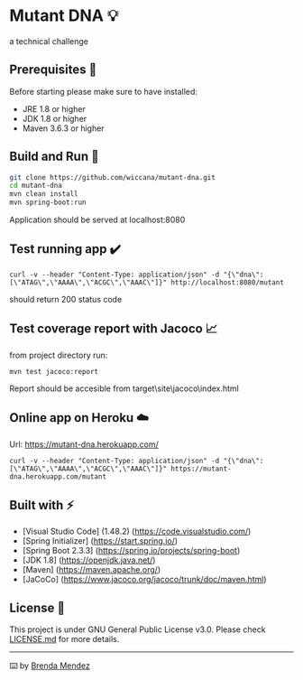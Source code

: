 # Mutant DNA 💡

a technical challenge

## Prerequisites 📝

Before starting please make sure to have installed:
* JRE 1.8 or higher
* JDK 1.8 or higher
* Maven 3.6.3 or higher

## Build and Run 🔧

```bash
git clone https://github.com/wiccana/mutant-dna.git
cd mutant-dna
mvn clean install
mvn spring-boot:run

```
Application should be served at localhost:8080

## Test running app ✔️

```
curl -v --header "Content-Type: application/json" -d "{\"dna\":[\"ATAG\",\"AAAA\",\"ACGC\",\"AAAC\"]}" http://localhost:8080/mutant
```
should return 200 status code


## Test coverage report with Jacoco 📈

from project directory run:
```
mvn test jacoco:report
```
Report should be accesible from target\site\jacoco\index.html

## Online app on Heroku ☁️

Url: https://mutant-dna.herokuapp.com/
```
curl -v --header "Content-Type: application/json" -d "{\"dna\":[\"ATAG\",\"AAAA\",\"ACGC\",\"AAAC\"]}" https://mutant-dna.herokuapp.com/mutant
```

## Built with ⚡

* [Visual Studio Code] (1.48.2) (https://code.visualstudio.com/)
* [Spring Initializer] (https://start.spring.io/)
* [Spring Boot 2.3.3] (https://spring.io/projects/spring-boot)
* [JDK 1.8] (https://openjdk.java.net/)
* [Maven] (https://maven.apache.org/)
* [JaCoCo] (https://www.jacoco.org/jacoco/trunk/doc/maven.html)

## License 🔖
This project is under GNU General Public License v3.0.
Please check [LICENSE.md](LICENSE.md) for more details.

---
⌨️ by [Brenda Mendez](https://github.com/wiccana)
